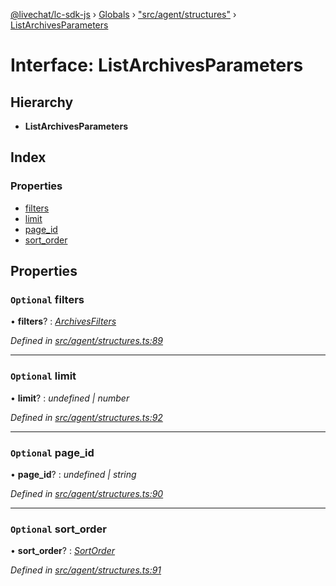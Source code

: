 [@livechat/lc-sdk-js](../README.md) › [Globals](../globals.md) › ["src/agent/structures"](../modules/_src_agent_structures_.md) › [ListArchivesParameters](_src_agent_structures_.listarchivesparameters.md)

# Interface: ListArchivesParameters

## Hierarchy

* **ListArchivesParameters**

## Index

### Properties

* [filters](_src_agent_structures_.listarchivesparameters.md#optional-filters)
* [limit](_src_agent_structures_.listarchivesparameters.md#optional-limit)
* [page_id](_src_agent_structures_.listarchivesparameters.md#optional-page_id)
* [sort_order](_src_agent_structures_.listarchivesparameters.md#optional-sort_order)

## Properties

### `Optional` filters

• **filters**? : *[ArchivesFilters](_src_agent_structures_.archivesfilters.md)*

*Defined in [src/agent/structures.ts:89](https://github.com/livechat/lc-sdk-js/blob/61db942/src/agent/structures.ts#L89)*

___

### `Optional` limit

• **limit**? : *undefined | number*

*Defined in [src/agent/structures.ts:92](https://github.com/livechat/lc-sdk-js/blob/61db942/src/agent/structures.ts#L92)*

___

### `Optional` page_id

• **page_id**? : *undefined | string*

*Defined in [src/agent/structures.ts:90](https://github.com/livechat/lc-sdk-js/blob/61db942/src/agent/structures.ts#L90)*

___

### `Optional` sort_order

• **sort_order**? : *[SortOrder](../enums/_src_objects_index_.sortorder.md)*

*Defined in [src/agent/structures.ts:91](https://github.com/livechat/lc-sdk-js/blob/61db942/src/agent/structures.ts#L91)*
